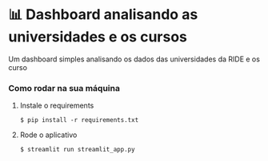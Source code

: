 # :bar_chart: Dashboard analisando as universidades e os cursos

Um dashboard simples analisando os dados das universidades da RIDE e os curso


### Como rodar na sua máquina

1. Instale o requirements

   ```
   $ pip install -r requirements.txt
   ```

2. Rode o aplicativo

   ```
   $ streamlit run streamlit_app.py
   ```

